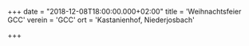 +++
date = "2018-12-08T18:00:00.000+02:00"
title = 'Weihnachtsfeier GCC'
verein = 'GCC'
ort = 'Kastanienhof, Niederjosbach'

+++

      
